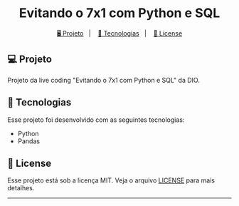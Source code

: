 <h1 align="center">
  Evitando o 7x1 com Python e SQL
</h1>

<p align="center">
  <a href="#-projeto">🖥️ Projeto</a>&nbsp;&nbsp;&nbsp;|&nbsp;&nbsp;&nbsp;
  <a href="#-tecnologias">🚀 Tecnologias</a>&nbsp;&nbsp;&nbsp;|&nbsp;&nbsp;&nbsp;
  <a href="#-license">📝 License</a>
</p>

## 💻 Projeto

Projeto da live coding "Evitando o 7x1 com Python e SQL" da DIO.

## 🚀 Tecnologias

Esse projeto foi desenvolvido com as seguintes tecnologias:

- Python
- Pandas

## 📝 License

Esse projeto está sob a licença MIT. Veja o arquivo [LICENSE](LICENSE) para mais detalhes.

---
